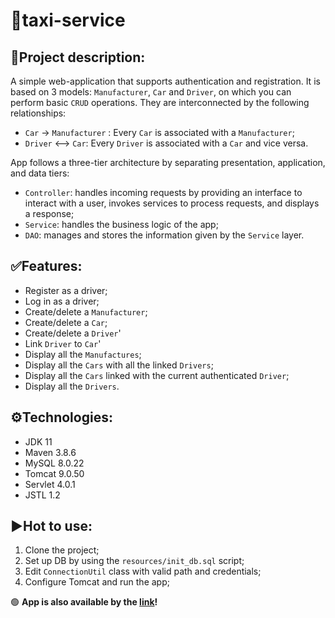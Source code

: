 # :oncoming_taxi:taxi-service

## 📑Project description:
A simple web-application that supports authentication and registration.
It is based on 3 models: `Manufacturer`, `Car` and `Driver`, on which you can perform basic `CRUD` operations.
They are interconnected by the following relationships:
+ `Car` -> `Manufacturer` : Every `Car` is associated with a `Manufacturer`;
+ `Driver` <--> `Car`: Every `Driver` is associated with a `Car` and vice versa.

App follows a three-tier architecture by separating presentation, application, and data tiers:
+ `Controller`: handles incoming requests by providing an interface to interact with a user, invokes services to process requests, and displays a response;
+ `Service`: handles the business logic of the app;
+ `DAO`: manages and stores the information given by the `Service` layer.

## ✅Features:
+ Register as a driver;
+ Log in as a driver;
+ Create/delete a `Manufacturer`;
+ Create/delete a `Car`;
+ Create/delete a `Driver`'
+ Link `Driver` to `Car`'
+ Display all the `Manufactures`;
+ Display all the `Cars` with all the linked `Drivers`;
+ Display all the `Cars` linked with the current authenticated `Driver`;
+ Display all the `Drivers`.

## :gear:Technologies:
+ JDK 11
+ Maven 3.8.6
+ MySQL 8.0.22
+ Tomcat 9.0.50
+ Servlet 4.0.1
+ JSTL 1.2

## :arrow_forward:Hot to use:
1) Clone the project;
2) Set up DB by using the `resources/init_db.sql` script;
3) Edit `ConnectionUtil` class with valid path and credentials;
4) Configure Tomcat and run the app;

:green_circle: **App is also available by the [link](http://app-env-3.eba-ukv8akpm.eu-north-1.elasticbeanstalk.com/)!**
